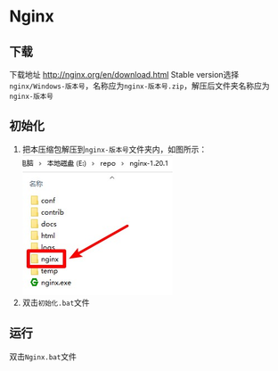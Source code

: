 # Nginx

## 下载
下载地址 http://nginx.org/en/download.html Stable version选择`nginx/Windows-版本号`，名称应为`nginx-版本号.zip`，解压后文件夹名称应为`nginx-版本号`

## 初始化
1. 把本压缩包解压到`nginx-版本号`文件夹内，如图所示：  
![初始化示例](img/初始化示例.jpg)
2. 双击`初始化.bat`文件

## 运行
双击`Nginx.bat`文件
